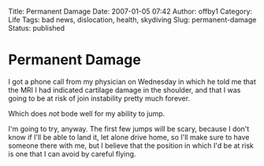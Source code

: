 Title: Permanent Damage
Date: 2007-01-05 07:42
Author: offby1
Category: Life
Tags: bad news, dislocation, health, skydiving
Slug: permanent-damage
Status: published

# Permanent Damage

I got a phone call from my physician on Wednesday in which he told me
that the MRI I had indicated cartilage damage in the shoulder, and that
I was going to be at risk of join instability pretty much forever.

Which does *not* bode well for my ability to jump.

I'm going to try, anyway. The first few jumps will be scary, because I
don't know if I'll be able to land it, let alone drive home, so I'll
make sure to have someone there with me, but I believe that the position
in which I'd be at risk is one that I can avoid by careful flying.